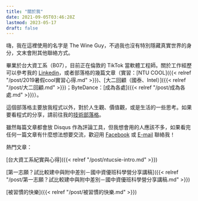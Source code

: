 ```yaml
---
title: "關於我"
date: 2021-09-05T03:46:28Z
lastmod: 2023-05-17
draft: false
---
```


嗨，我在這裡使用的名字是 The Wine Guy，不過我也沒有特別隱藏真實世界的身分，文末會附其他聯絡方式。

畢業於台大資工系（B07），目前正在倫敦的 TikTok 當軟體工程師。關於工作經歷可以參考我的 [Linkedin](https://linkedin.com/in/jameshwc)，或者部落格的幾篇文章（實習：[NTU COOL]({{< relref "/post/2019暑假cool實習心得.md" >}})、[大二回顧（國泰、Intel）]({{< relref "/post/大二回顧.md" >}})；ByteDance：[成為各處]({{< relref "/post/成為各處.md" >}})）。

這個部落格主要放我程式以外，對於人生觀、價值觀，或是生活的一些思考。如果要看程式的分享，請前往我的[技術部落格](https://tech-blog.jameshsu.csie.org)。

雖然每篇文章都會放 Disqus 作為評論工具，但我想會用的人應該不多，如果看完任何一篇文章有什麼想法想要交流，歡迎用 [Facebook](https://facebook.com/jameshwc) 或 [E-mail](mailto:jameshwc@gmail.com) 聯絡我！

熱門文章：

[台大資工系紀實與心得]({{< relref "/post/ntucsie-intro.md" >}})

[第一志願？試比較建中與附中差別－國中資優班科學營分享講稿]({{< relref "/post/第一志願？試比較建中與附中差別－國中資優班科學營分享講稿.md" >}})

[被習慣的快樂]({{< relref "/post/被習慣的快樂.md" >}})
